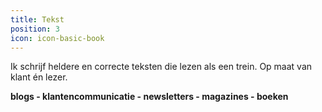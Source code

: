 ```yaml
---
title: Tekst
position: 3
icon: icon-basic-book
---
```


Ik schrijf heldere en correcte teksten die lezen als een trein. Op maat van klant én lezer.

**blogs - klantencommunicatie - newsletters - magazines - boeken**